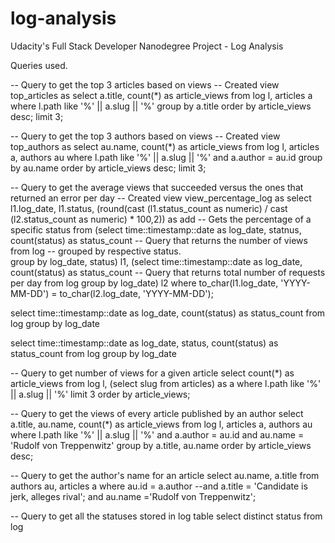 # log-analysis
Udacity's Full Stack Developer Nanodegree Project - Log Analysis

Queries used.

-- Query to get the top 3 articles based on views
-- Created view top_articles as
select a.title, count(*) as article_views
    from log l, articles a
    where l.path like '%' || a.slug || '%' 
    group by a.title
    order by article_views desc;
    limit 3;


-- Query to get the top 3 authors based on views
-- Created view top_authors as
select au.name, count(*) as article_views
    from log l, articles a, authors au
    where l.path like '%' || a.slug || '%'
        and a.author = au.id
    group by au.name
    order by article_views desc;
    limit 3;

-- Query to get the average views that succeeded versus the ones that returned an error per day
-- Created view view_percentage_log as
select l1.log_date, 
        l1.status, 
        (round(cast (l1.status_count as numeric) / cast (l2.status_count as numeric) * 100,2)) as add -- Gets the percentage of a specific status
    from (select time::timestamp::date as log_date, statnus, count(status) as status_count -- Query that returns the number of views 
    from log                                                                              -- grouped by respective status.  
    group by log_date, status) l1,
    (select time::timestamp::date as log_date, count(status) as status_count -- Query that returns total number of requests per day
    from log
    group by log_date) l2
    where to_char(l1.log_date, 'YYYY-MM-DD') = to_char(l2.log_date, 'YYYY-MM-DD');

select time::timestamp::date as log_date, count(status) as status_count
    from log
    group by log_date

select time::timestamp::date as log_date, status, count(status) as status_count
    from log
    group by log_date

-- Query to get number of views for a given article
select count(*) as article_views
    from log l, (select slug from articles) as a
    where l.path like '%' || a.slug || '%' limit 3 order by article_views;

-- Query to get the views of every article published by an author
select a.title, au.name, count(*) as article_views
    from log l, articles a, authors au
    where l.path like '%' || a.slug || '%'
        and a.author = au.id
        and au.name = 'Rudolf von Treppenwitz'
    group by a.title, au.name
    order by article_views desc;

-- Query to get the author's name for an article
select au.name, a.title 
    from authors au, articles a
    where au.id = a.author
        --and a.title = 'Candidate is jerk, alleges rival';
        and au.name ='Rudolf von Treppenwitz';

-- Query to get all the statuses stored in log table
select distinct status from log
